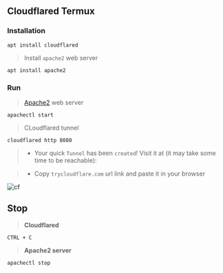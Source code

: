 ## Cloudflared Termux

### Installation
```
apt install cloudflared
```

> Install `apache2` web server
```
apt install apache2
```

### Run

> [Apache2](../apache2) web server
``` 
apachectl start
```

> CLoudflared tunnel
```
cloudflared http 8080
```

>* Your quick `Tunnel` has been `created`! Visit it at (it may take some time to be reachable):

>* Copy `trycloudflare.com` url link and paste it in your browser

![cf](https://i.ibb.co/D93Kcmm/cloudflared.jpg)

## Stop

> __Cloudflared__
```
CTRL + C
```

> __Apache2 server__
```
apachectl stop
```
